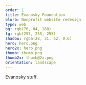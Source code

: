 ```yaml
---
order: 1
title: Evanosky Foundation
blurb: Nonprofit website redesign
type: web
bg: rgb(76, 84, 168)
fg: rgb(255, 255, 255)
shadow: rgba(28, 31, 62, 0.6)
hero: hero.png
hero2x: hero.png
thumb: thumb.png
thumb2x: thumb@2x.png
orientation: landscape
---
```


Evanosky stuff.